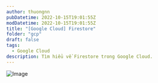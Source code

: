 ```yaml
---
author: thuongnn
pubDatetime: 2022-10-15T19:01:55Z
modDatetime: 2022-10-15T19:01:55Z
title: "[Google Cloud] Firestore"
folder: "gcp"
draft: false
tags:
  - Google Cloud
description: Tìm hiểu về Firestore trong Google Cloud.
---
```


![Image](https://github.com/user-attachments/assets/70495f0e-c81b-422e-a587-08379bb1df62)
